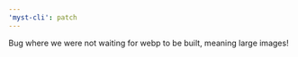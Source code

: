 ```yaml
---
'myst-cli': patch
---
```


Bug where we were not waiting for webp to be built, meaning large images!
